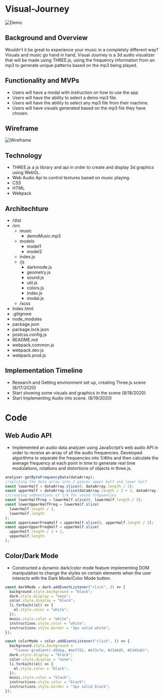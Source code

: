 # Visual-Journey

![Demo](https://media2.giphy.com/media/iiUs9BWvuNpAqGr81c/giphy.gif)


## Background and Overview

Wouldn't it be great to experience your music in a completely different way? Visuals and music go hand in hand, Visual Journey is a 3d audio visualizer that will be made using THREE.js, using the frequency information from an mp3 to generate unique patterns based on the mp3 being played.

## Functionality and MVPs

- Users will have a modal with instruction on how to use the app
- Users will have the ability to select a demo mp3 file.
- Users will have the ability to select any mp3 file from their machine.
- Users will have visuals generated based on the mp3 file they have chosen.

## Wireframe

![Wireframe](https://i.imgur.com/lEtD7TA.png)

## Technology

- THREE.js a js library and api in order to create and display 3d graphics using WebGL.
- Web Audio Api to control textures based on music playing.
- CSS
- HTML
- Webpack

## Architechture

- /dist
- /src
  - music
    - demoMusic.mp3
  - models
    - model1
    - model2
  - index.js
  - /js
    - darkmode.js
    - geometry.js
    - sound.js
    - util.js
    - colors.js
    - index.js
    - modal.js
  - /scss
- Index.html
- .gitignore
- node_modules
- package.json
- package.lock.json
- postcss.config.js
- README.md
- webpack.common.js
- webpack.dev.js
- webpack.prod.js

## Implementation Timeline

- Research and Getting environment set up, creating Three.js scene (8/17/2020)
- Start showing some visuals and graphics in the scene (8/18/2020)
- Start Implementing Audio into scene. (8/19/2020)

# Code

## Web Audio API

- Implemented an audio data analyzer using JavaScript’s web audio API in order to receive an array of all the audio frequencies. Developed algorithms to separate the frequencies into 1/4ths and then calculate the average frequency at each point in time to generate real time modulations, rotations and distortions of objects in three.js.

```javascript
analyser.getByteFrequencyData(dataArray);
//spliting the data array into 2 pieces upper half and lower half
const lowerHalf = dataArray.slice(0, dataArray.length / 2);
const upperHalf = dataArray.slice(dataArray.length / 2 + 1, dataArray.length);
//creating subsections of 1/4 for sound frequencies
const lowerHalfFreq = lowerHalf.slice(0, lowerHalf.length / 2);
const lowerUpperHalfFreq = lowerHalf.slice(
  lowerHalf.length / 2,
  lowerHalf.length
);
const upperLowerFreqHalf = upperHalf.slice(0, upperHalf.length / 2);
const upperUpperFreqHalf = upperHalf.slice(
  upperHalf.length / 2 + 1,
  upperHalf.length
);
```

## Color/Dark Mode

- Constructed a dynamic dark/color mode feature implementing DOM manipulation to change the styles on certain elements when the user interacts with the Dark Mode/Color Mode button.

```javascript
const darkMode = dark.addEventListener("click", () => {
  background.style.background = "black";
  dark.style.display = "none";
  color.style.display = "block";
  li.forEach((el) => {
    el.style.color = "white";
  });
  music.style.color = "white";
  instructions.style.color = "white";
  instructions.style.border = "3px solid white";
});

const colorMode = color.addEventListener("click", () => {
  background.style.background =
    "linear-gradient(-45deg, #ee7752, #e73c7e, #23a6d5, #23d5ab)";
  dark.style.display = "block";
  color.style.display = "none";
  li.forEach((el) => {
    el.style.color = "black";
  });
  music.style.color = "black";
  instructions.style.color = "black";
  instructions.style.border = "3px solid black";
});
```
